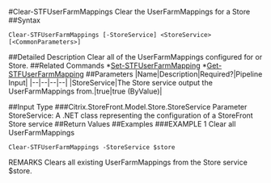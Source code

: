 #Clear-STFUserFarmMappings
Clear the UserFarmMappings for a Store
##Syntax
```Clear-STFUserFarmMappings [-StoreService] <StoreService> [<CommonParameters>]
```
##Detailed Description
Clear all of the UserFarmMappings configured for or Store.
##Related Commands
*[Set-STFUserFarmMapping](Set-STFUserFarmMapping)
*[Get-STFUserFarmMapping](Get-STFUserFarmMapping)
##Parameters
|Name|Description|Required?|Pipeline Input||--|--|--|--||StoreService|The Store service output the UserFarmMappings from.|true|true (ByValue)|##Input Type
###Citrix.StoreFront.Model.Store.StoreService
Parameter StoreService: A .NET class representing the configuration of a StoreFront Store service
##Return Values
##Examples
###EXAMPLE 1 Clear all UserFarmMappings
```Clear-STFUserFarmMappings -StoreService $store
```
REMARKS
Clears all existing UserFarmMappings from the Store service $store.
